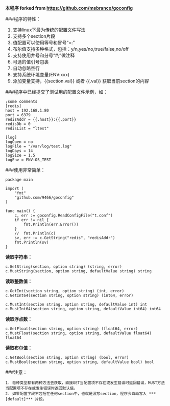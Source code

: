 **本程序 forked from https://github.com/msbranco/goconfig**

###程序的特性：

1. 支持linux下最为传统的配置文件写法
2. 支持多个section片段
3. 值配置可以使用等号和冒号“=:”
4. 布尔值支持多种格式，包括：y/n,yes/no,true/false,no/off
5. 支持使用井号和分号“#;”做注释
6. 可选的值引号包裹
7. 自动忽略空行
8. 支持系统环境变量(ENV:xxx)
9. 添加变量支持，{{section.val}} 或者 {{.val}} 获取当前section的内容

###程序中已经提交了测试用的配置文件示例，如：

    ;some comments
    [redis]
    host = 192.168.1.80
    port = 6379
    redisAddr = {{.host}}:{{.port}}
    redisDb = 0
    redisList = "ltest"
    
    [log]
    logOpen = no
    logFile = "/var/log/test.log"
    logDays = 14
    logSize = 1.5
    logEnv = ENV:OS_TEST

###使用非常简单：

    package main

	import (
		"fmt"
		"github.com/9466/goconfig"
	)

	func main() {
		c, err := goconfig.ReadConfigFile("t.conf")
		if err != nil {
			fmt.Println(err.Error())
		}
		//  fmt.Println(c)
		sv, err := c.GetString("redis", "redisAddr")
		fmt.Println(sv)
	}
    
**读取字符串：**

    c.GetString(section, option string) (string, error)
    c.MustString(section, option string, defaultValue string) string
    
**读取整数值：**

    c.GetInt(section string, option string) (int, error)
    c.GetInt64(section string, option string) (int64, error)
    
    c.MustInt(section string, option string, defaultValue int) int
    c.MustInt64(section string, option string, defaultValue int64) int64
    
**读取浮点数：**

    c.GetFloat(section string, option string) (float64, error)
    c.MustFloat(section string, option string, defaultValue float64) float64
    
**读取布尔值：**

    c.GetBool(section string, option string) (bool, error)
    c.MustBool(section string, option string, defaultValue bool) bool
    
###注意：

    1. 每种类型都有两种方法去获取，直接GET当配置项不存在或发生错误时返回错误，MUST方法当配置项不存在或发生错误时返回默认值。
    2. 如果配置字段不包括在任何section中，也就是没写section，程序会自动写入 ***[default]*** 片段。
